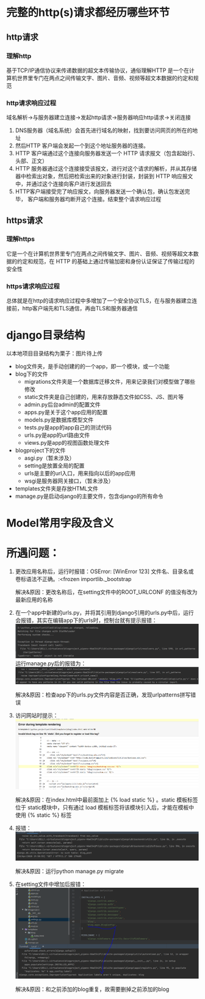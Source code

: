 # 完整的http(s)请求都经历哪些环节
## http请求
### 理解http
基于TCP/IP通信协议来传递数据的超文本传输协议，通俗理解HTTP 是一个在计算机世界里专门在两点之间传输文字、图片、音频、视频等超文本数据的约定和规范
### http请求响应过程
域名解析->与服务器建立连接->发起http请求->服务器响应http请求->关闭连接
1. DNS服务器（域名系统）会首先进行域名的映射，找到要访问网页的所在的地址
2. 然后HTTP 客户端会发起一个到这个地址服务器的连接。
3. HTTP 客户端通过这个连接向服务器发送一个 HTTP 请求报文（包含起始行、头部、正文）
4. HTTP 服务器通过这个连接接受该报文，进行对这个请求的解析，并从其存储器中检索出对象，然后把检索出来的对象进行封装，封装到 HTTP 响应报文中，并通过这个连接向客户进行发送回去
5. HTTP客户端接受完了响应报文，向服务器发送一个确认包，确认包发送完毕， 客户端和服务器均断开这个连接。结束整个请求响应过程
## https请求
### 理解https
它是一个在计算机世界里专门在两点之间传输文字、图片、音频、视频等超文本数据的约定和规范，在 HTTP 的基础上通过传输加密和身份认证保证了传输过程的安全性
### https请求响应过程
总体就是在http的请求响应过程中多增加了一个安全协议TLS，在与服务器建立连接前，http客户端先和TLS通信，再由TLS和服务器通信

# django目录结构
以本地项目目录结构为栗子：图片待上传
- blog文件夹，是手动创建的的一个app，即一个模块，或一个功能
- blog下的文件
   - migrations文件夹是一个数据库迁移文件，用来记录我们对模型做了哪些修改
   - static文件夹是自己创建的，用来存放静态文件如CSS、JS、图片等
   - admin.py后台admin的配置文件
   - apps.py是关于这个app应用的配置
   - models.py是数据库模型文件
   - tests.py是app的app自己的测试代码
   - urls.py是app的url路由文件
   - views.py是app的视图函数处理文件
- blogproject下的文件
   - asgi.py（暂未涉及）
   - setting是放置全局的配置
   - urls是主要的url入口，用来指向以后的app应用
   - wsgi是服务器网关接口，（暂未涉及）
- templates文件夹是存放HTML文件
- manage.py是启动django的主要文件，包含django的所有命令

# Model常用字段及含义


# 所遇问题：
1. 更改应用名称后，运行时报错：OSError: [WinError 123] 文件名、目录名或卷标语法不正确。:<frozen importlib._bootstrap

   解决&原因：更改名称后，在setting文件中的ROOT_URLCONF 的值没有改为最新应用的名称

2. 在一个app中新建的urls.py，并将其引用到django引用的urls.py中后，运行会报错，其实在编辑app下的urls时，控制台就有提示报错：![](https://github.com/Dora1025/Dora1025.github.io/blob/master/My_image/%E9%97%AE%E9%A2%98%E6%88%AA%E5%9B%BE%EF%BC%88%E4%BA%8C%EF%BC%89/%E9%97%AE%E9%A2%982.bmp)
   运行manage.py后的报错为：![](https://github.com/Dora1025/Dora1025.github.io/blob/master/My_image/%E9%97%AE%E9%A2%98%E6%88%AA%E5%9B%BE%EF%BC%88%E4%BA%8C%EF%BC%89/%E9%97%AE%E9%A2%982.1.bmp)

   解决&原因：检查app下的urls.py文件内容是否正确，发现urlpatterns拼写错误
 
3. 访问网站时提示：![](https://github.com/Dora1025/Dora1025.github.io/blob/master/My_image/%E9%97%AE%E9%A2%98%E6%88%AA%E5%9B%BE%EF%BC%88%E4%BA%8C%EF%BC%89/%E9%97%AE%E9%A2%983.bmp)

   解决&原因：在index.html中最前面加上 {% load static %} 。static 模板标签位于 static模块中，只有通过 load 模板标签将该模块引入后，才能在模板中使用 {% static %} 标签

4. 报错：![](https://github.com/Dora1025/Dora1025.github.io/blob/master/My_image/%E9%97%AE%E9%A2%98%E6%88%AA%E5%9B%BE%EF%BC%88%E4%BA%8C%EF%BC%89/%E9%97%AE%E9%A2%984.bmp)
    
   解决&原因：运行python manage.py migrate
   
5. 在setting文件中增加后报错：![](https://github.com/Dora1025/Dora1025.github.io/blob/master/My_image/%E9%97%AE%E9%A2%98%E6%88%AA%E5%9B%BE%EF%BC%88%E4%BA%8C%EF%BC%89/%E9%97%AE%E9%A2%985.bmp)

   解决&原因：和之前添加的blog重复，故需要删掉之前添加的blog
